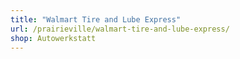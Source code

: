 ```yaml
---
title: "Walmart Tire and Lube Express"
url: /prairieville/walmart-tire-and-lube-express/
shop: Autowerkstatt
---
```

